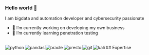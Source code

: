 ### Hello world 👋

I am bigdata and automation developer and cybersecurity passionate

- 🔭 I’m currently working on developing my own business
- 🌱 I’m currently learning penetration testing

<br>## Expertise
<img align="left" alt="python" src="https://img.shields.io/badge/Python-3776AB?style=for-the-badge&logo=python&logoColor=white" /><img align="left" alt="pandas" src="https://img.shields.io/badge/Pandas-2C2D72?style=for-the-badge&logo=pandas&logoColor=white" /><img align="left" alt="oracle" src="https://img.shields.io/badge/Oracle-F80000?style=for-the-badge&logo=oracle&logoColor=black" /><img align="left" alt="presto" src="https://img.shields.io/badge/Presto-131F37?style=for-the-badge&logo=presto&logoColor=white" /><img align="left" alt="git" src="https://img.shields.io/badge/Git-F05032?style=for-the-badge&logo=git&logoColor=white" /><img align="left" alt="kali" src="https://img.shields.io/badge/Kali_Linux-557C94?style=for-the-badge&logo=kali-linux&logoColor=white" />
<br>

<!--
**Matias117/Matias117** is a ✨ _special_ ✨ repository because its `README.md` (this file) appears on your GitHub profile.

Here are some ideas to get you started:

- 🔭 I’m currently working on ...
- 🌱 I’m currently learning ...
- 👯 I’m looking to collaborate on ...
- 🤔 I’m looking for help with ...
- 💬 Ask me about ...
- 📫 How to reach me: ...
- 😄 Pronouns: ...
- ⚡ Fun fact: ...
-->
